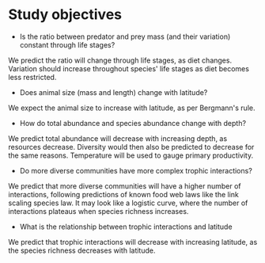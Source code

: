 # Study objectives

- Is the ratio between predator and prey mass (and their variation) constant through life stages?

We predict the ratio will change through life stages, as diet changes. Variation should increase throughout species' life stages as diet becomes less restricted.

- Does animal size (mass and length) change with latitude? 

We expect the animal size to increase with latitude, as per Bergmann's rule.

- How do total abundance and species abundance change with depth?

We predict total abundance will decrease with increasing depth, as resources decrease. Diversity would then also be predicted to decrease for the same reasons. Temperature will be used to gauge primary productivity.

- Do more diverse communities have more complex trophic interactions?

We predict that more diverse communities will have a higher number of interactions, following predictions of known food web laws like the link scaling species law. It may look like a logistic curve, where the number of interactions plateaus when species richness increases.

- What is the relationship between trophic interactions and latitude

We predict that trophic interactions will decrease with increasing latitude, as the species richness decreases with latitude.
